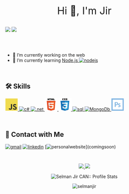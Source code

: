 <p align="center" style="font-size: 32px;" >Hi 👋, I'm Jir</p>
<a href="https://www.youtube.com/watch?v=dQw4w9WgXcQ"><img src="https://user-images.githubusercontent.com/73097560/115834477-dbab4500-a447-11eb-908a-139a6edaec5c.gif"></a>
<a align="center" href="https://github.com/DenverCoder1/readme-typing-svg"><img  src="https://readme-typing-svg.herokuapp.com?lines=Software+Engineer+Student+4/4;A+passionate+Backend+Developer;NodeJs,+ASP.NET+MVC,+ASP.NET+Core;Algorithms%20|%20OOP%20;Always%20learning%20new%20things&center=true&width=500&height=50&color=green&"></a>

<br><br>
- 🔭 I’m currently working on the web
- 🌱 I’m currently learning <a href="https://nodejs.org/" target="_blank" rel="noreferrer"> Node.js <img src="https://avatars.githubusercontent.com/u/9950313?s=200&v=4" alt="nodejs" width="25" height="25"/> </a>
<br>

## 🛠 Skills

<p align="left">
<a href="https://developer.mozilla.org/en-US/docs/Web/JavaScript" target="_blank" rel="noreferrer"> 
<img src="https://raw.githubusercontent.com/devicons/devicon/master/icons/javascript/javascript-original.svg" alt="javascript" width="40" height="40"/> </a>
</a> <a href="https://docs.microsoft.com/tr-tr/dotnet/csharp/" target="_blank" rel="noreferrer"> 
<img src="https://sametakca.com/wp-content/uploads/2020/12/715px-C_Sharp_logo.png" alt="c#" width="40" height="40"/> </a> 
<a href="https://tr.wikipedia.org/wiki/.NET_Framework" target="_blank" rel="noreferrer"> 
<img src="https://upload.wikimedia.org/wikipedia/commons/thumb/a/a3/.NET_Logo.svg/2048px-.NET_Logo.svg.png" alt=".net" width="40" height="40"/> </a>
<a href="https://www.w3.org/html/" target="_blank" rel="noreferrer"> 
<img src="https://raw.githubusercontent.com/devicons/devicon/master/icons/html5/html5-original-wordmark.svg" alt="html5" width="40" height="40"/> 
<a href="https://www.w3schools.com/css/" target="_blank" rel="noreferrer"> 
<img src="https://raw.githubusercontent.com/devicons/devicon/master/icons/css3/css3-original-wordmark.svg" alt="css3" width="40" height="40"/> </a>
<a href="https://www.microsoft.com/tr-tr/sql-server/sql-server-2019/" target="_blank" rel="noreferrer"> 
<img src="https://cdn.hosting.com.tr/hosting/img/svg/windows/sqlserver.svg" alt="sql" width="40" height="40"/> </a>
<a href="https://www.mongodb.com/cloud/atlas/lp/try2?utm_content=controlhterms&utm_source=google&utm_campaign=gs_emea_turkey_search_core_brand_atlas_desktop&utm_term=mongodb&utm_medium=cpc_paid_search&utm_ad=e&utm_ad_campaign_id=12212624572&adgroup=115749712063&gclid=CjwKCAiAx8KQBhAGEiwAD3EiPyScMUri072CmiKQY6E-tjou6aSiJNDKyyCU2Kqyj0MMHDZY-IrAgBoCthwQAvD_BwE" target="_blank" rel="noreferrer"> 
<img src="https://forenda.com.tr/wp-content/uploads/2020/10/mongodb-logo.png" alt="MongoDb" width="40" height="40"/> </a>  
<a href="https://www.adobe.com/tr/products/photoshop.html?skwcid=AL!3085!3!474170962009!e!!g!!photoshop&mv=search&sdid=LZ32SYVR&ef_id=CjwKCAiAx8KQBhAGEiwAD3EiP6qvENj2MDq3IMz5aQexyTM8Uushro4jCryAvVibMLm177qIa4kuQxoCIVIQAvD_BwE:G:s&s_kwcid=AL!3085!3!474170962009!e!!g!!photoshop!1448694214!55308397806&gclid=CjwKCAiAx8KQBhAGEiwAD3EiP6qvENj2MDq3IMz5aQexyTM8Uushro4jCryAvVibMLm177qIa4kuQxoCIVIQAvD_BwE" target="_blank" rel="noreferrer"> 
<img src="https://raw.githubusercontent.com/devicons/devicon/master/icons/photoshop/photoshop-line.svg" alt="photoshop" width="40" height="40"/> </a>
</p>
<br>


## 🤙 Contact with Me


   [![gmail](https://img.shields.io/badge/Gmail-D14836?style=for-the-badge&logo=gmail&logoColor=white)](mailto:cselmanjir@gmail.com) [![linkedin](https://img.shields.io/badge/LinkedIn-0077B5?style=for-the-badge&logo=linkedin&logoColor=white)](https://www.linkedin.com/in/selman-jir-can-935815201//) [![personalwebsite](https://img.shields.io/badge/personal_website_(coming_soon)-000000?style=for-the-badge&logo=About.me&logoColor=white)](comingsoon)


<br>

<p align="center">
    <a href="https://github.com/AVS1508">
      <img height="180em" src="https://github-readme-stats-eight-theta.vercel.app/api?username=selmanjir&show_icons=true&theme=algolia&include_all_commits=true&count_private=true"/>
      <img height="180em" src="https://github-readme-stats-eight-theta.vercel.app/api/top-langs/?username=selmanjir&layout=compact&langs_count=8&theme=algolia"/>
    </a>
    </p>

<p align="center" >
    <img height="180em"  src="http://github-readme-streak-stats.herokuapp.com?user=selmanjir&theme=algolia&date_format=%5BY%20%5DM%20j&background=193549" alt="Selman Jir CAN:: Profile Stats" />
</p>

<p align="center"> <img src="https://komarev.com/ghpvc/?username=selmanjir&label=Profile%20views&color=0e75b6&style=flat" alt="selmanjir" /> </p>
